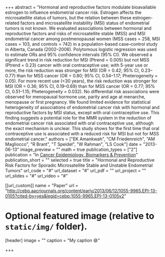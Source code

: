 +++
abstract = "Hormonal and reproductive factors modulate bioavailable estrogen to influence endometrial cancer risk. Estrogen affects the microsatellite status of tumors, but the relation between these estrogen-related factors and microsatellite instability (MSI) status of endometrial tumors is not known. We evaluated associations between hormonal and reproductive factors and risks of microsatellite stable (MSS) and MSI endometrial cancer among postmenopausal women (MSS cases = 258, MSI cases = 103, and controls = 742) in a population-based case–control study in Alberta, Canada (2002–2006). Polytomous logistic regression was used to estimate ORs and 95% confidence intervals (95% CI). We observed a significant trend in risk reduction for MSI (Ptrend = 0.005) but not MSS (Ptrend = 0.23) cancer with oral contraceptive use; with 5-year use or more, the risk reduction was stronger for MSI (OR = 0.42; 95% CI, 0.23–0.77) than for MSS cancer (OR = 0.80; 95% CI, 0.54–1.17; Pheterogeneity = 0.05). For more recent use (<30 years), the risk reduction was stronger for MSI (OR = 0.36; 95% CI, 0.19–0.69) than for MSS cancer (OR = 0.77; 95% CI, 0.51–1.15; Pheterogeneity = 0.032). No differential risk associations were observed for menopausal hormone use, parity and age at menarche, menopause or first pregnancy. We found limited evidence for statistical heterogeneity of associations of endometrial cancer risk with hormonal and reproductive factors by MSI status, except with oral contraceptive use. This finding suggests a potential role for the MMR system in the reduction of endometrial cancer risk associated with oral contraceptive use, although the exact mechanism is unclear. This study shows for the first time that oral contraceptive use is associated with a reduced risk for MSI but not for MSS endometrial cancer."
authors = ["EK Amankwah", "CM Friedenreich", "AM Magliocco", "R Brant", "T Speidel", "W Rahman", "LS Cook"]
date = "2013-06-13"
image_preview = ""
math = true
publication_types = ["2"]
publication = "In [Cancer Epidemiology, Biomarkers & Prevention](http://cebp.aacrjournals.org/content/early/2013/06/12/1055-9965.EPI-13-0105?cited-by=yes&legid=cebp;1055-9965.EPI-13-0105v2)"
publication_short = ""
selected = true
title = "Hormonal and Reproductive Risk Factors for Sporadic Microsatellite Stable and Unstable Endometrial Tumors"
url_code = "#"
url_dataset = "#"
url_pdf = ""
url_project = ""
url_slides = "#"
url_video = "#"

[[url_custom]]
name = "Paper"
url = "http://cebp.aacrjournals.org/content/early/2013/06/12/1055-9965.EPI-13-0105?cited-by=yes&legid=cebp;1055-9965.EPI-13-0105v2"

# Optional featured image (relative to `static/img/` folder).
[header]
image = ""
caption = "My caption :smile:"

+++

